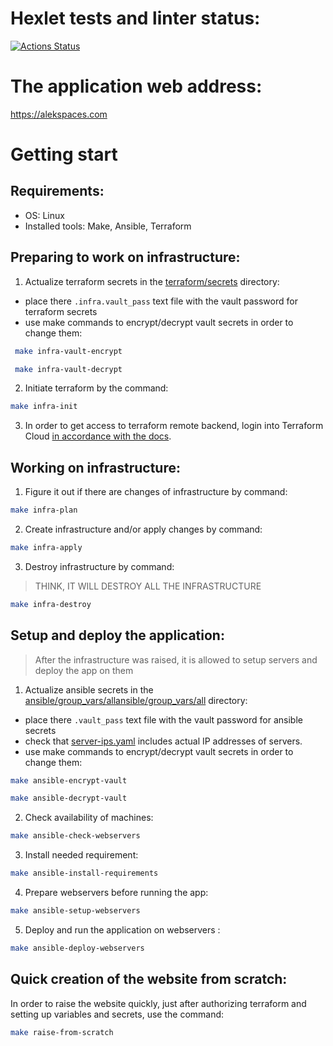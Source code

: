 # Hexlet tests and linter status:
[![Actions Status](https://github.com/AlekseyKowalsky/devops-for-programmers-project-77/actions/workflows/hexlet-check.yml/badge.svg)](https://github.com/AlekseyKowalsky/devops-for-programmers-project-77/actions)

# The application web address:
https://alekspaces.com

# Getting start
## Requirements:
- OS: Linux
- Installed tools: Make, Ansible, Terraform

## Preparing to work on infrastructure:
1. Actualize terraform secrets in the [terraform/secrets](terraform%2Fsecrets) directory:
- place there `.infra.vault_pass` text file with the vault password for terraform secrets
- use make commands to encrypt/decrypt vault secrets in order to change them:
```bash
 make infra-vault-encrypt
```
```bash
 make infra-vault-decrypt
```
2. Initiate terraform by the command:
```bash
make infra-init
```
3. In order to get access to terraform remote backend, login into Terraform Cloud [in accordance with the docs](https://developer.hashicorp.com/terraform/tutorials/cloud-get-started/cloud-login).

## Working on infrastructure:
1. Figure it out if there are changes of infrastructure by command:
```bash
make infra-plan
```
2. Create infrastructure and/or apply changes by command:
```bash
make infra-apply
```
3. Destroy infrastructure by command:
> THINK, IT WILL DESTROY ALL THE INFRASTRUCTURE
```bash
make infra-destroy
```

## Setup and deploy the application:
> After the infrastructure was raised, it is allowed to setup servers and deploy the app on them
1. Actualize ansible secrets in the [ansible/group_vars/all](ansible%2Fgroup_vars%2Fall)[ansible/group_vars/all](ansible%2Fgroup_vars) directory:
- place there `.vault_pass` text file with the vault password for ansible secrets
- check that [server-ips.yaml](ansible%2Fgroup_vars%2Fall%2Fserver-ips.yaml) includes actual IP addresses of servers. 
- use make commands to encrypt/decrypt vault secrets in order to change them:
```bash
make ansible-encrypt-vault
```
```bash
make ansible-decrypt-vault
```

2. Check availability of machines:
```bash
make ansible-check-webservers
```
3. Install needed requirement:
```bash
make ansible-install-requirements
```
4. Prepare webservers before running the app:
```bash
make ansible-setup-webservers
```
5. Deploy and run the application on webservers :
```bash
make ansible-deploy-webservers
```

## Quick creation of the website from scratch:
In order to raise the website quickly, just after authorizing terraform and setting up variables and secrets, use the command:
```bash
make raise-from-scratch
```
